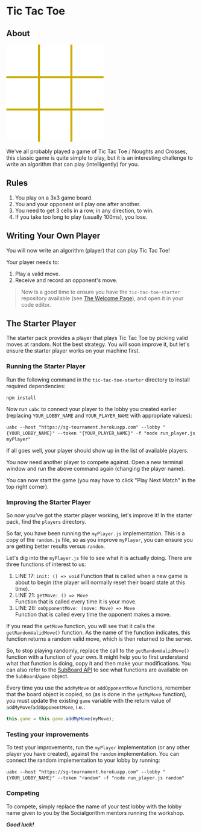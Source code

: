 # Tic Tac Toe

## About

![Tic Tac Toe Animation](./tic-tac-toe.gif)

We've all probably played a game of Tic Tac Toe / Noughts and Crosses, this classic game is quite simple to play, but it is an interesting challenge to write an algorithm that can play (intelligently) for you.

## Rules

1. You play on a 3x3 game board.
1. You and your opponent will play one after another.
1. You need to get 3 cells in a row, in any direction, to win.
1. If you take too long to play (usually 100ms), you lose.

## Writing Your Own Player

You will now write an algorithm (player) that can play Tic Tac Toe!

Your player needs to:

1. Play a valid move.
1. Receive and record an opponent's move.

> Now is a good time to ensure you have the `tic-tac-toe-starter` repository available (see [The Welcome Page](../participate.md)), and open it in your code editor.

## The Starter Player

The starter pack provides a player that plays Tic Tac Toe by picking valid moves at random. Not the best strategy. You will soon improve it, but let's ensure the starter player works on your machine first.

### Running the Starter Player

Run the following command in the `tic-tac-toe-starter` directory to install required dependencies:

```
npm install
```

Now run `uabc` to connect your player to the lobby you created earlier (replacing `YOUR_LOBBY_NAME` and `YOUR_PLAYER_NAME` with appropriate values):

```
uabc --host "https://sg-tournament.herokuapp.com" --lobby "{YOUR_LOBBY_NAME}" --token "{YOUR_PLAYER_NAME}" -f "node run_player.js myPlayer"
```

If all goes well, your player should show up in the list of available players. 

You now need another player to compete against. Open a new terminal window and run the above command again (changing the player name). 

You can now start the game (you may have to click "Play Next Match" in the top right corner).

### Improving the Starter Player

So now you've got the starter player working, let's improve it! In the starter pack, find the `players` directory. 

So far, you have been running the `myPlayer.js` implementation. This is a copy of the `random.js` file, so as you improve `myPlayer`, you can ensure you are getting better results versus `random`.

Let's dig into the `myPlayer.js` file to see what it is actually doing. There are three functions of interest to us:

1. LINE 17: `init: () => void`
Function that is called when a new game is about to begin (the player will normally reset their board state at this time).
1. LINE 21: `getMove: () => Move`  
Function that is called every time it is your move.
1. LINE 28: `onOpponentMove: (move: Move) => Move`  
Function that is called every time the opponent makes a move.

If you read the `getMove` function, you will see that it calls the `getRandomValidMove()` function. As the name of the function indicates, this function returns a random valid move, which is then returned to the server.

So, to stop playing randomly, replace the call to the `getRandomValidMove()` function with a function of your own. It might help you to first understand what that function is doing, copy it and then make your modifications. You can also refer to the [SubBoard API](https://socialgorithm.org/ultimate-ttt-js/classes/_subboard_.subboard.html) to see what functions are available on the `SubBoard`/`game` object.

Every time you use the `addMyMove` or `addOpponentMove` functions, remember that the board object is copied, so (as is done in the `getMyMove` function), you must update the existing `game` variable with the return value of `addMyMove`/`addOpponentMove`, i.e.:

```js
this.game = this.game.addMyMove(myMove);
```

### Testing your improvements

To test your improvements, run the `myPlayer` implementation (or any other player you have created), against the `random` implementation. You can connect the random implementation to your lobby by running:

```
uabc --host "https://sg-tournament.herokuapp.com" --lobby "{YOUR_LOBBY_NAME}" --token "random" -f "node run_player.js random"
```

### Competing

To compete, simply replace the name of your test lobby with the lobby name given to you by the Socialgorithm mentors running the workshop.

***Good luck!***